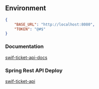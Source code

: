 ## Environment
```json
{
	"BASE_URL": "http://localhost:8080",
	"TOKEN": "@#$"
}
```

### Documentation
[swif-ticket-api-docs](https://swif-ticket-api.fly.dev/)

### Spring Rest API Deploy 
[swif-ticket-api](https://carlosxmerca.com/)